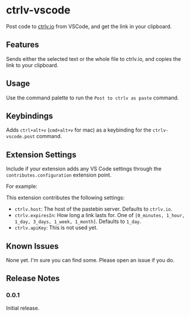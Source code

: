 # ctrlv-vscode

Post code to [ctrlv.io](https://ctrlv.io) from VSCode, and get the link in your clipboard.

## Features

Sends either the selected text or the whole file to ctrlv.io, and copies the link to your clipboard.

## Usage

Use the command palette to run the `Post to ctrlv as paste` command.

## Keybindings

Adds `ctrl+alt+v` (`cmd+alt+v` for mac) as a keybinding for the `ctrlv-vscode.post` command.

## Extension Settings

Include if your extension adds any VS Code settings through the `contributes.configuration` extension point.

For example:

This extension contributes the following settings:

* `ctrlv.host`: The host of the pastebin server. Defaults to `ctrlv.io`.
* `ctrlv.expiresIn`: How long a link lasts for. One of `[0_minutes, 1_hour, 1_day, 3_days, 1_week, 1_month]`.
  Defaults to `1_day`.
* `ctrlv.apiKey`: This is not used yet.

## Known Issues

None yet. I'm sure you can find some. Please open an issue if you do.

## Release Notes

### 0.0.1

Initial release.

